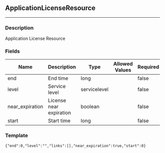 ## ApplicationLicenseResource
---
### Description
Application License Resource
### Fields
| Name | Description | Type | Allowed Values | Required |
| ---- | ----------- | ---- | -------------- | -------- |
| end | End time | long |  | false |
| level | Service level | servicelevel |  | false |
| near_expiration | License near expiration | boolean |  | false |
| start | Start time | long |  | false |
### Template
```
{"end":0,"level":"","links":[],"near_expiration":true,"start":0}
```
